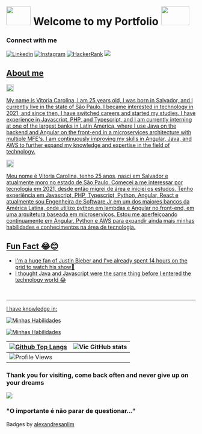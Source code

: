 <h1 display="flex" align-items="center"> 
  <img src="https://64.media.tumblr.com/tumblr_looucphObj1qfw3mwo1_500.gifv" width="65px" height="50px">  
    Welcome to my Portfolio
  <img src="https://64.media.tumblr.com/tumblr_looucphObj1qfw3mwo1_500.gifv" width="75px" height="50px"> 

</h1>

### Connect with me
[![Linkedin](	https://img.shields.io/badge/LinkedIn-0077B5?style=for-the-badge&logo=linkedin&logoColor=white)](https://www.linkedin.com/in/vitoria-carolina-7440611b3/)
[![Instagram](https://img.shields.io/badge/Instagram-E4405F?style=for-the-badge&logo=instagram&logoColor=white)](https://www.instagram.com/vitoriadeveloper/)
[![HackerRank](https://img.shields.io/badge/-Hackerrank-2EC866?style=for-the-badge&logo=HackerRank&logoColor=white)](https://www.hackerrank.com/profile/vitoriacarolina1)
<a href = "mailto:vitoriacarolinadantas@gmail.com"><img src="https://img.shields.io/badge/Gmail-D14836?style=for-the-badge&logo=gmail&logoColor=white" target="_blank"/>
 ##  About me

  <img src= "https://images.emojiterra.com/google/noto-emoji/unicode-15/color/svg/1f1fa-1f1f8.svg" width="20px" height="20px"/>


My name is Vitoria Carolina, I am 25 years old, I was born in Salvador, and I currently live in the state of São Paulo. I became interested in technology in 2021, and since then, I have switched careers and started my studies. I have experience in Javascript, PHP, and Typescript, and I am currently interning at one of the largest banks in Latin America, where I use Java on the backend and Angular on the front-end in a microservices architecture with multiple MFE's. I am continuously improving my skills in Angular, Java, and AWS to further expand my knowledge and expertise in the field of technology.

  <img src= "https://images.emojiterra.com/google/noto-emoji/unicode-15/color/svg/1f1e7-1f1f7.svg" width="20px" height="20px"/>


 Meu nome é Vitoria Carolina, tenho 25 anos, nasci em Salvador e atualmente moro no estado de São Paulo. Comecei a me interessar por tecnologia em 2021, desde então migrei de área e iniciei os estudos. Tenho experiência em Javascript, PHP, Typescript, Python, Angular, React e atualmente sou Engenheira de Software Jr em um dos maiores bancos da América Latina, onde utilizo python em lambdas e Angular no front-end, em uma arquitetura baseada em microserviços. Estou me aperfeiçoando continuamente em Angular, Python e AWS para expandir ainda mais minhas habilidades e conhecimentos na área de tecnologia.

<h2>Fun Fact 😂😊</h2> 
<ul>
  <li>I'm a huge fan of Justin Bieber and I've already spent 14 hours on the grid to watch his show🥵</li>
  <li>I thought Java and Javascript were the same thing before I entered the technology world 😂</li>
</ul>
<br>

---

<p>I have knowledge in: </p>
<div align="left">

[![Minhas Habilidades](https://skillicons.dev/icons?i=html,css,js,nodejs,react,git,figma,vscode,nextjs,jest,angular,typescript,python
)](https://skillicons.dev)

  </div>
<div align="left">

[![Minhas Habilidades](https://skillicons.dev/icons?i=mysql,java,express,maven,nestjs,postgres,prisma,aws,scss,styledcomponents,tailwind,redux
)](https://skillicons.dev)

  </div>




| [![Github Top Langs](https://github-readme-stats.vercel.app/api/top-langs/?username=vitoriadeveloper&layout=compact&theme=dracula&hide_border=True&line_height=20&PAT_1)](https://github.com/anuraghazra/github-readme-stats) | ![Vic GitHub stats](https://github-readme-stats.vercel.app/api?username=vitoriadeveloper&show_icons=true&theme=dracula)
| ----------- | ----------- |
| ![Profile Views](https://komarev.com/ghpvc/?username=vitoriadeveloper&style=for-the-badge&color=037B7B) |

### Thank you for visiting, come back often and never give up on your dreams


<img src="https://media3.giphy.com/media/huFnhMUn5fT7m07rKr/giphy.gif?cid=ecf05e471336nq2lgf9v8339aoi2k9msxlaib6b419nu5y90&ep=v1_gifs_search&rid=giphy.gif&ct=g"/>






### "O importante é não parar de questionar..."

 Badges by [alexandresanlim](https://github.com/alexandresanlim/Badges4-README.md-Profile#-database- "Click Me")






